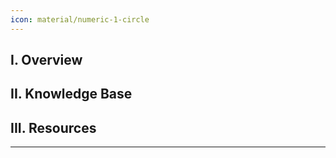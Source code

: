 ```yaml
---
icon: material/numeric-1-circle
---
```


## I. Overview
## II. Knowledge Base
## III. Resources

---
</br>